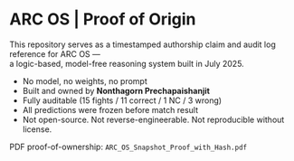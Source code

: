 # ARC OS | Proof of Origin

This repository serves as a timestamped authorship claim and audit log reference for ARC OS —  
a logic-based, model-free reasoning system built in July 2025.

- No model, no weights, no prompt  
- Built and owned by **Nonthagorn Prechapaishanjit**  
- Fully auditable (15 fights / 11 correct / 1 NC / 3 wrong)  
- All predictions were frozen before match result  
- Not open-source. Not reverse-engineerable. Not reproducible without license.  

PDF proof-of-ownership: `ARC_OS_Snapshot_Proof_with_Hash.pdf`
